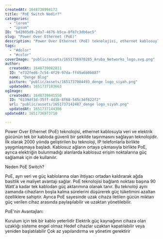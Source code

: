 ```yaml
---
createdAt: 1648738994172
title: "PoE Switch Nedir?"
categories:
  - "lorem"
  - "ipsum"
ID: "bd2805d9-2da7-4676-b5ca-0fb7c3db6ac5"
slug: "Power Over Ethernet (PoE)"
description: "Power Over Ethernet (PoE) teknolojisi, ethernet kablosuyla veri ve elektrik gücünün tek bir kabloda güvenli bir şekilde taşınmasını sağlayan teknolojidir"
tags:
  - "#dolor"
  - "#color"
coverImage: "public/assets/1651736970285_Aruba_Networks_logo.svg.png"
author:
  createdAt: 1648739082811
  ID: "e732fed6-7c54-4f29-97da-ff49a6b0b887"
  name: "Denge Blog"
  picture: "public/assets/1651737084493_denge logo_siyah.png"
  updatedAt: 1651737103663
ogImage:
  createdAt: 1648739041550
  ID: "6139df3d-35ff-4d1b-8f68-545c3df622f2"
  url: "public/assets/1651737142487_denge logo_siyah.png"
  updatedAt: 1651737144306
updatedAt: 1651736973710

---
```

Power Over Ethernet (PoE) teknolojisi, ethernet kablosuyla veri ve elektrik gücünün tek bir kabloda güvenli bir şekilde taşınmasını sağlayan teknolojidir. İlk olarak 2000 yılında geliştirilen bu teknoloji, IP telefonlarla birlikte yaygınlaşmaya başladı. Kablosuz ağların ortaya çıkmasıyla birlikte PoE, ayrıca elektriğin bulunmadığı alanlarda kablosuz erişim noktalarına güç sağlamak için de kullanılır. 

Neden PoE Switch?

PoE, ayrı veri ve güç kablolarına olan ihtiyacı ortadan kaldırarak ağda basitlik ve maliyet avantajı sağlar. PoE teknolojisi bağlantı noktası başına 90 Watt'a kadar tek kablodan güç aktarımına olanak tanır. Bu teknoloji aynı zamanda cihazların boşta kalma sürelerini düşürerek güç tüketimini azaltan özelliklere sahiptir. Ayrıca PoE sayesinde uzak cihaza iletilen gücün miktarı güç verilen cihaz arasında paylaşılabilir ve uzaktan yönetilebilir. 

PoE'nin Avantajları:

Kurulum için tek bir kablo yeterlidir
Elektrik güç kaynağının cihaza olan uzaklığı sisteme engel olmaz
Hedef cihazlar uzaktan kapatılabilir veya yeniden başlatılabilir
Çok az yapılandırma ve yönetim gerektirir
